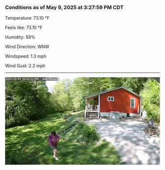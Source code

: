 ### Conditions as of May 9, 2025 at 3:27:59 PM CDT 

Temperature: 73.10 &deg;F

Feels like: 73.10 &deg;F

Humidity: 59%

Wind Direction: WNW

Windspeed: 1.3 mph

Wind Gust: 2.2 mph

---

<img src="./images/latest.jpeg"/>

